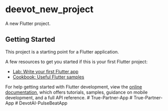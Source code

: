 # deevot_new_project

A new Flutter project.

## Getting Started

This project is a starting point for a Flutter application.

A few resources to get you started if this is your first Flutter project:

- [Lab: Write your first Flutter app](https://docs.flutter.dev/get-started/codelab)
- [Cookbook: Useful Flutter samples](https://docs.flutter.dev/cookbook)

For help getting started with Flutter development, view the
[online documentation](https://docs.flutter.dev/), which offers tutorials,
samples, guidance on mobile development, and a full API reference.
#   T r u e - P a r t n e r - A p p 
 
 
#   T r u e - P a r t n e r - A p p  
 #   D e v o t A I - P u l s e B e a t A p p  
 